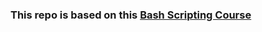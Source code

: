 ### This repo is based on this [Bash Scripting Course](https://www.youtube.com/playlist?list=PLT98CRl2KxKGj-VKtApD8-zCqSaN2mD4w)
